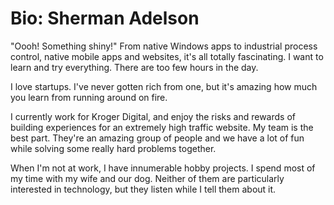 # Bio: Sherman Adelson

"Oooh! Something shiny!" From native Windows apps to industrial process control,
native mobile apps and websites, it's all totally fascinating. I want to learn
and try everything. There are too few hours in the day.

I love startups. I've never gotten rich from one, but it's amazing how much you
learn from running around on fire.

I currently work for Kroger Digital, and enjoy the risks and rewards of
building experiences for an extremely high traffic website. My team is the best
part. They're an amazing group of people and we have a lot of fun while solving
some really hard problems together.

When I'm not at work, I have innumerable hobby projects. I spend most of my
time with my wife and our dog. Neither of them are particularly 
interested in technology, but they listen while I tell them about it.

